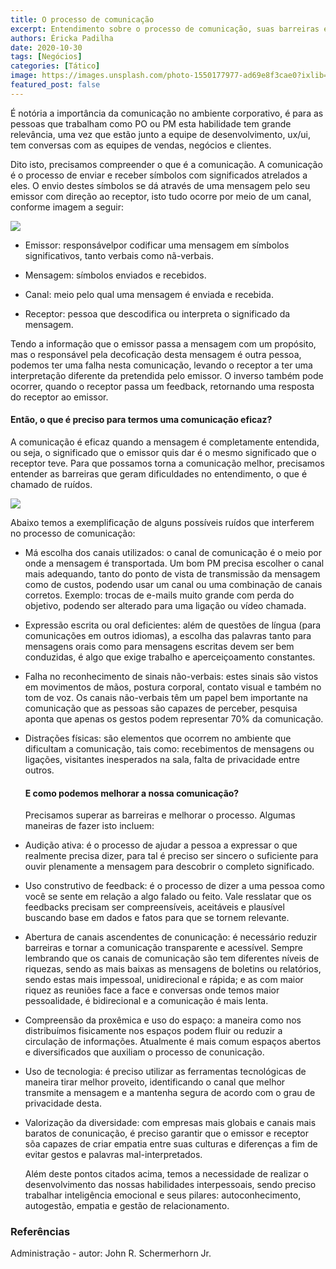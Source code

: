 ```yaml
---
title: O processo de comunicação
excerpt: Entendimento sobre o processo de comunicação, suas barreiras e maneiras de melhorar este processo
authors: Éricka Padilha
date: 2020-10-30
tags: [Negócios]
categories: [Tático]
image: https://images.unsplash.com/photo-1550177977-ad69e8f3cae0?ixlib=rb-1.2.1&ixid=eyJhcHBfaWQiOjEyMDd9&auto=format&fit=crop&w=2250&q=80
featured_post: false
---
```


É notória a importância da comunicação no ambiente corporativo, é para
as pessoas que trabalham como PO ou PM esta habilidade tem grande
relevância, uma vez que estão junto a equipe de desenvolvimento, ux/ui,
tem conversas com as equipes de vendas, negócios e clientes.

Dito isto, precisamos compreender o que é a comunicação. A comunicação é
o processo de enviar e receber símbolos com significados atrelados a
eles. O envio destes símbolos se dá através de uma mensagem pelo seu
emissor com direção ao receptor, isto tudo ocorre por meio de um canal,
conforme imagem a seguir:

[![](https://bucketeer-e05bbc84-baa3-437e-9518-adb32be77984.s3.amazonaws.com/public/images/51238838-2a79-4892-af1e-a3286cd3d43b_781x192.png)](https://cdn.substack.com/image/fetch/f_auto,q_auto:good,fl_progressive:steep/https%3A%2F%2Fbucketeer-e05bbc84-baa3-437e-9518-adb32be77984.s3.amazonaws.com%2Fpublic%2Fimages%2F51238838-2a79-4892-af1e-a3286cd3d43b_781x192.png)

-   Emissor: responsávelpor codificar uma mensagem em símbolos
    significativos, tanto verbais como nã-verbais.

-   Mensagem: símbolos enviados e recebidos.

-   Canal: meio pelo qual uma mensagem é enviada e recebida.

-   Receptor: pessoa que descodifica ou interpreta o significado da
    mensagem.

Tendo a informação que o emissor passa a mensagem com um propósito, mas
o responsável pela decoficação desta mensagem é outra pessoa, podemos
ter uma falha nesta comunicação, levando o receptor a ter uma
interpretação diferente da pretendida pelo emissor. O inverso também
pode ocorrer, quando o receptor passa um feedback, retornando uma
resposta do receptor ao emissor.

#### Então, o que é preciso para termos uma comunicação eficaz?

A comunicação é eficaz quando a mensagem é completamente entendida, ou
seja, o significado que o emissor quis dar é o mesmo significado que o
receptor teve. Para que possamos torna a comunicação melhor, precisamos
entender as barreiras que geram dificuldades no entendimento, o que é
chamado de ruídos.

[![](https://bucketeer-e05bbc84-baa3-437e-9518-adb32be77984.s3.amazonaws.com/public/images/c1dbc267-db22-4f74-8650-c16045212f5b_782x417.png)](https://cdn.substack.com/image/fetch/f_auto,q_auto:good,fl_progressive:steep/https%3A%2F%2Fbucketeer-e05bbc84-baa3-437e-9518-adb32be77984.s3.amazonaws.com%2Fpublic%2Fimages%2Fc1dbc267-db22-4f74-8650-c16045212f5b_782x417.png)

Abaixo temos a exemplificação de alguns possíveis ruídos que interferem
no processo de comunicação:

-   Má escolha dos canais utilizados: o canal de comunicação é o meio
    por onde a mensagem é transportada. Um bom PM precisa escolher o
    canal mais adequando, tanto do ponto de vista de transmissão da
    mensagem como de custos, podendo usar um canal ou uma combinação de
    canais corretos. Exemplo: trocas de e-mails muito grande com perda
    do objetivo, podendo ser alterado para uma ligação ou vídeo chamada.

-   Expressão escrita ou oral deficientes: além de questões de língua
    (para comunicações em outros idiomas), a escolha das palavras tanto
    para mensagens orais como para mensagens escritas devem ser bem
    conduzidas, é algo que exige trabalho e aperceiçoamento constantes.

-   Falha no reconhecimento de sinais não-verbais: estes sinais são
    vistos em movimentos de mãos, postura corporal, contato visual e
    também no tom de voz. Os canais não-verbais têm um papel bem
    importante na comunicação que as pessoas são capazes de perceber,
    pesquisa aponta que apenas os gestos podem representar 70% da
    comunicação.

-   Distrações físicas: são elementos que ocorrem no ambiente que
    dificultam a comunicação, tais como: recebimentos de mensagens ou
    ligações, visitantes inesperados na sala, falta de privacidade entre
    outros.

    #### E como podemos melhorar a nossa comunicação?

    Precisamos superar as barreiras e melhorar o processo. Algumas
    maneiras de fazer isto incluem:

-   Audição ativa: é o processo de ajudar a pessoa a expressar o que
    realmente precisa dizer, para tal é preciso ser sincero o suficiente
    para ouvir plenamente a mensagem para descobrir o completo
    significado.

-   Uso construtivo de feedback: é o processo de dizer a uma pessoa como
    você se sente em relação a algo falado ou feito. Vale resslatar que
    os feedbacks precisam ser compreensíveis, aceitáveis e plausível
    buscando base em dados e fatos para que se tornem relevante.

-   Abertura de canais ascendentes de conunicação: é necessário reduzir
    barreiras e tornar a comunicação transparente e acessível. Sempre
    lembrando que os canais de comunicação são tem diferentes níveis de
    riquezas, sendo as mais baixas as mensagens de boletins ou
    relatórios, sendo estas mais impessoal, unidirecional e rápida; e as
    com maior riquez as reuniões face a face e conversas onde temos
    maior pessoalidade, é bidirecional e a comunicação é mais lenta.

-   Compreensão da proxêmica e uso do espaço: a maneira como nos
    distribuímos fisicamente nos espaços podem fluir ou reduzir a
    circulação de informações. Atualmente é mais comum espaços abertos e
    diversificados que auxiliam o processo de conunicação.

-   Uso de tecnologia: é preciso utilizar as ferramentas tecnológicas de
    maneira tirar melhor proveito, identificando o canal que melhor
    transmite a mensagem e a mantenha segura de acordo com o grau de
    privacidade desta.

-   Valorização da diversidade: com empresas mais globais e canais mais
    baratos de conunicação, é preciso garantir que o emissor e receptor
    sõa capazes de criar empatia entre suas culturas e diferenças a fim
    de evitar gestos e palavras mal-interpretados.

    Além deste pontos citados acima, temos a necessidade de realizar o
    desenvolvimento das nossas habilidades interpessoais, sendo preciso
    trabalhar inteligência emocional e seus pilares: autoconhecimento,
    autogestão, empatia e gestão de relacionamento.


### Referências

Administração - autor: John R. Schermerhorn Jr.